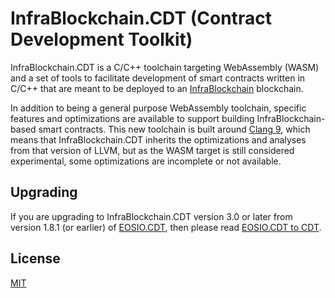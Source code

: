 # InfraBlockchain.CDT (Contract Development Toolkit)

InfraBlockchain.CDT is a C/C++ toolchain targeting WebAssembly (WASM) and a set of tools to facilitate development of smart contracts written in C/C++ that are meant to be deployed to an [InfraBlockchain](https://github.com/InfraBlockchain/infrablockchain) blockchain.

In addition to being a general purpose WebAssembly toolchain, specific features and optimizations are available to support building InfraBlockchain-based smart contracts. This new toolchain is built around [Clang 9](https://github.com/AntelopeIO/cdt-llvm), which means that InfraBlockchain.CDT inherits the optimizations and analyses from that version of LLVM, but as the WASM target is still considered experimental, some optimizations are incomplete or not available.

## Upgrading

If you are upgrading to InfraBlockchain.CDT version 3.0 or later from version 1.8.1 (or earlier) of [EOSIO.CDT](https://github.com/EOSIO/eosio.cdt), then please read [EOSIO.CDT to CDT](./04_upgrading/eosio.cdt-to-cdt.md).

## License

[MIT](../LICENSE)
